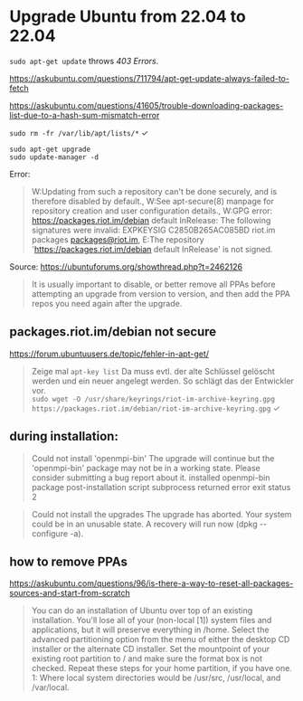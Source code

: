 # Upgrade Ubuntu from 22.04 to 22.04

`sudo apt-get update` throws _403 Errors_.

https://askubuntu.com/questions/711794/apt-get-update-always-failed-to-fetch

https://askubuntu.com/questions/41605/trouble-downloading-packages-list-due-to-a-hash-sum-mismatch-error

`sudo rm -fr /var/lib/apt/lists/*` ✓

```
sudo apt-get upgrade
sudo update-manager -d
```

Error: 
> W:Updating from such a repository can't be done securely, and is therefore disabled by default., W:See apt-secure(8) manpage for repository creation and user configuration details., W:GPG error: https://packages.riot.im/debian default InRelease: The following signatures were invalid: EXPKEYSIG C2850B265AC085BD riot.im packages <packages@riot.im>, E:The repository 'https://packages.riot.im/debian default InRelease' is not signed.

Source: https://ubuntuforums.org/showthread.php?t=2462126
>  It is usually important to disable, or better remove all PPAs before attempting an upgrade from version to version, and then add the PPA repos you need again after the upgrade.

## packages.riot.im/debian not secure

https://forum.ubuntuusers.de/topic/fehler-in-apt-get/

> Zeige mal `apt-key list` Da muss evtl. der alte Schlüssel gelöscht werden und ein neuer angelegt werden. So schlägt das der Entwickler vor.  
`sudo wget -O /usr/share/keyrings/riot-im-archive-keyring.gpg https://packages.riot.im/debian/riot-im-archive-keyring.gpg` ✓

## during installation:

> Could not install 'openmpi-bin'
> The upgrade will continue but the 'openmpi-bin' package may not be in a working state. Please consider submitting a bug report about it.
> installed openmpi-bin package post-installation script subprocess returned error exit status 2

> Could not install the upgrades
> The upgrade has aborted. Your system could be in an unusable state. A recovery will run now (dpkg --configure -a).

## how to remove PPAs


https://askubuntu.com/questions/96/is-there-a-way-to-reset-all-packages-sources-and-start-from-scratch



> You can do an installation of Ubuntu over top of an existing installation. You'll lose all of your (non-local [1]) system files and applications, but it will preserve everything in /home.
> Select the advanced partitioning option from the menu of either the desktop CD installer or the alternate CD installer. Set the mountpoint of your existing root partition to / and make sure the format box is not checked. Repeat these steps for your home partition, if you have one.
> 1: Where local system directories would be /usr/src, /usr/local, and /var/local.
